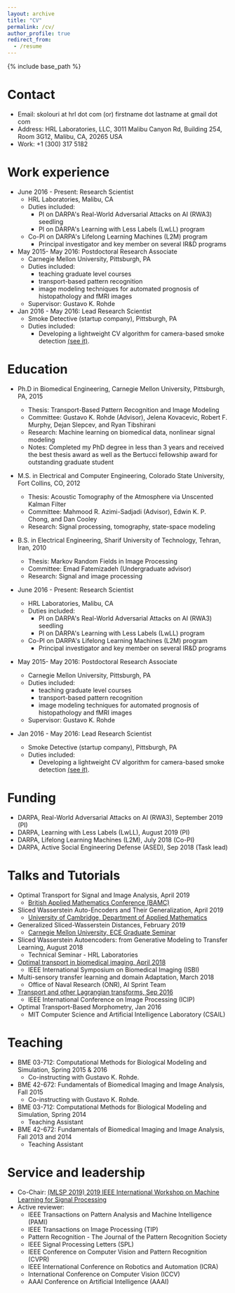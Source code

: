 ```yaml
---
layout: archive
title: "CV"
permalink: /cv/
author_profile: true
redirect_from:
  - /resume
---
```


{% include base_path %}

Contact
======

* Email: skolouri at hrl dot com (or) firstname dot lastname at gmail dot com 
* Address: HRL Laboratories, LLC, 3011 Malibu Canyon Rd, Building 254, Room 3G12, Malibu, CA, 20265 USA
* Work:  +1 (300) 317 5182

# Work experience

- June 2016 - Present: Research Scientist
  - HRL Laboratories, Malibu, CA
  - Duties included: 
    - PI on DARPA's Real-World Adversarial Attacks on AI (RWA3) seedling
    - PI on DARPA's Learning with Less Labels (LwLL) program
  - Co-PI on DARPA's Lifelong Learning Machines (L2M) program
    - Principal investigator and key member on several IR&D programs
- May 2015- May 2016: Postdoctoral Research Associate
  - Carnegie Mellon University, Pittsburgh, PA
  - Duties included: 
    - teaching graduate level courses
    - transport-based pattern recognition
    - image modeling techniques for automated prognosis of histopathology and fMRI images
  - Supervisor: Gustavo K. Rohde
- Jan 2016 - May 2016: Lead Research Scientist
  - Smoke Detective (startup company), Pittsburgh, PA
  - Duties included: 
    - Developing a lightweight CV algorithm for camera-based smoke detection [(see it)](https://www.youtube.com/watch?v=Fo437GJKkcM). 

Education
======

* Ph.D in Biomedical Engineering, Carnegie Mellon University, Pittsburgh, PA, 2015
  * Thesis: Transport-Based Pattern Recognition and Image Modeling
  * Committee: Gustavo K. Rohde (Advisor), Jelena Kovacevic, Robert F. Murphy,
    Dejan Slepcev, and Ryan Tibshirani 
  * Research: Machine learning on biomedical data, nonlinear signal modeling
  * Notes: Completed my PhD degree in less than 3 years and received the best thesis award as well as the Bertucci fellowship award for outstanding graduate student
* M.S. in Electrical and Computer Engineering, Colorado State University, Fort Collins, CO, 2012
  * Thesis: Acoustic Tomography of the Atmosphere via Unscented Kalman Filter
  * Committee: Mahmood R. Azimi-Sadjadi (Advisor), Edwin K. P. Chong, and Dan Cooley
  * Research: Signal processing, tomography, state-space modeling
* B.S. in Electrical Engineering, Sharif University of Technology, Tehran, Iran, 2010
  * Thesis: Markov Random Fields in Image Processing
  * Committee: Emad Fatemizadeh (Undergraduate advisor)
  * Research: Signal and image processing

* June 2016 - Present: Research Scientist
  * HRL Laboratories, Malibu, CA
  * Duties included: 
    * PI on DARPA's Real-World Adversarial Attacks on AI (RWA3) seedling
    * PI on DARPA's Learning with Less Labels (LwLL) program
  * Co-PI on DARPA's Lifelong Learning Machines (L2M) program
    * Principal investigator and key member on several IR&D programs
* May 2015- May 2016: Postdoctoral Research Associate
  * Carnegie Mellon University, Pittsburgh, PA
  * Duties included: 
    * teaching graduate level courses
    * transport-based pattern recognition
    * image modeling techniques for automated prognosis of histopathology and fMRI images
  * Supervisor: Gustavo K. Rohde
* Jan 2016 - May 2016: Lead Research Scientist
  * Smoke Detective (startup company), Pittsburgh, PA
  * Duties included: 
    * Developing a lightweight CV algorithm for camera-based smoke detection [(see it)](https://www.youtube.com/watch?v=Fo437GJKkcM). 

Funding
======

* DARPA, Real-World Adversarial Attacks on AI (RWA3), September 2019 (PI)
* DARPA, Learning with Less Labels (LwLL), August 2019 (PI)
* DARPA, Lifelong Learning Machines (L2M), July 2018 (Co-PI)
* DARPA, Active Social Engineering Defense (ASED), Sep 2018 (Task lead)

Talks and Tutorials
======

* Optimal Transport for Signal and Image Analysis, April 2019
  * [British Applied Mathematics Conference (BAMC)](https://github.com/skolouri/BAMC2019)
* Sliced Wasserstein Auto-Encoders and Their Generalization, April 2019
  * [University of Cambridge, Department of Applied Mathematics](http://www.damtp.cam.ac.uk/people/mt748/)
* Generalized Sliced-Wasserstein Distances, February 2019
  * [Carnegie Mellon University, ECE Graduate Seminar](https://www.ece.cmu.edu/news-and-events/seminar-archives/spring-2019.html)
* Sliced Wasserstein Autoencoders: from Generative Modeling to Transfer Learning, August 2018
  * Technical Seminar - HRL Laboratories
* [Optimal transport in biomedical imaging, April 2018](http://biomedicalimaging.org/2018/tutorials/)
  * IEEE International Symposium on Biomedical Imaging (ISBI)
* Multi-sensory transfer learning and domain Adaptation, March 2018
  * Office of Naval Research (ONR), AI Sprint Team
* [Transport and other Lagrangian transforms, Sep 2016](http://2016.ieeeicip.org/Tutorials.asp)
  * IEEE International Conference on Image Processing (ICIP) 
* Optimal Transport-Based Morphometry, Jan 2016
  * MIT Computer Science and Artificial Intelligence Laboratory (CSAIL)

# Teaching

- BME 03-712: Computational Methods for Biological Modeling and Simulation, Spring 2015 & 2016
  - Co-instructing with Gustavo K. Rohde.
- BME 42-672: Fundamentals of Biomedical Imaging and Image Analysis, Fall 2015
  - Co-instructing with Gustavo K. Rohde.
- BME 03-712: Computational Methods for Biological Modeling and Simulation, Spring 2014
  - Teaching Assistant 
- BME 42-672: Fundamentals of Biomedical Imaging and Image Analysis, Fall 2013 and 2014
  - Teaching Assistant

# Service and leadership

- Co-Chair: [(MLSP 2019) 2019 IEEE International Workshop on Machine Learning for Signal Processing](https://signalprocessingsociety.org/blog/mlsp-2019-2019-ieee-international-workshop-machine-learning-signal-processing)
- Active reviewer: 
  - IEEE Transactions on Pattern Analysis and Machine Intelligence (PAMI) 
  - IEEE Transactions on Image Processing (TIP) 
  - Pattern Recognition - The Journal of the Pattern Recognition Society
  - IEEE Signal Processing Letters (SPL)
  - IEEE Conference on Computer Vision and Pattern Recognition (CVPR)
  - IEEE International Conference on Robotics and Automation (ICRA)
  - International Conference on Computer Vision (ICCV)
  - AAAI Conference on Artificial Intelligence (AAAI)

